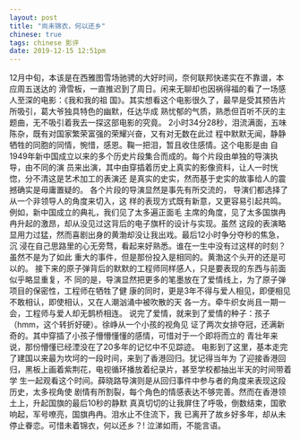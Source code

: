```yaml
---
layout: post
title: "尚未锦衣，何以还乡"
chinese: true
tags: chinese 影评
date: 2019-12-15 12:51pm
---
```

   12月中旬，本该是在西雅图雪场驰骋的大好时间，奈何联邦快递实在不靠谱，本应周五送达的
滑雪板，一直推迟到了周日。闲来无聊却也因祸得福的看了一场感人至深的电影：《我和我的祖
国》。其实想看这个电影很久了，最早是受其预告片所吸引，葛大爷独具特色的幽默，任达华成
熟忧郁的气质，熟悉但百听不厌的主题曲，无不吸引着我去一探这部电影的究竟。
    2小时34分28秒，泪流满面，五味陈杂，既有对国家繁荣富强的荣耀兴奋，又有对无数在此过
程中默默无闻，静静牺牲的同胞的同情，惋惜，感恩。鞠一把泪，暂且收住感情。这个电影是由
自1949年新中国成立以来的多个历史片段集合而成的。每个片段由单独的导演执导，由不同的演
员来出演，其中由穿插着历史上真实的影像资料，让人一时恍惚，分不清这是艺术加工的表演还
是真实的史实，然而基于史实的故事给人的震撼确实是毋庸置疑的。
   各个片段的导演显然是事先有所交流的， 导演们都选择了从一个非领导人的角度来切入，这
样的表现方式既有新意，又更容易引起共鸣。例如，新中国成立的典礼，我们见了太多遍正面毛
主席的角度，见了太多国旗冉冉升起的激昂，却从没见过这背后的电子旗杆的设计与实现。虽然
这段的表演略显用力过猛，然而喜剧出身的黄渤却没让我出戏。最后12小时争分夺秒的焦急，沉
浸在自己思路里的心无旁骛，看起来好熟悉。谁在一生中没有过这样的时刻？虽然不是为了如此
重大的事件，但是那份投入是相同的。黄渤这个头开的还是可以的。
   接下来的原子弹背后的默默的工程师同样感人，只是要表现的东西与前面似乎略显重复，不
同的是，导演显然把更多的笔墨放在了爱情线上，为了原子弹项目的保密性，工程师在牺牲了健
康的同时，更是3年不得与爱人相见，即便相见不敢相认，即使相认，又在人潮汹涌中被吹散的天
各一方。牵牛织女尚且一期一会，工程师与爱人却无鹊桥相连。
   说完了爱情，就来到了爱情的种子：孩子（hmm，这个转折好硬）。徐峥从一个小孩的视角见
证了两次女排夺冠，还满新奇的。其中穿插了小孩子懵懵懂懂的感情，可惜对于一个即将而立的
青壮年来说，那份懵懂已经湮没在了20多年的记忆中不见踪迹。
   电影到了这里，基本走完了建国以来最为坎坷的一段时间，来到了香港回归。犹记得当年为
了迎接香港回归，黑板上画着紫荆花，电视循环播放着纪录片，甚至学校都抽出半天的时间带着学
生一起观看这个时间。薛晓路导演则是从回归事件中参与者的角度来表现这段历史，太多视角使
剧情有所割裂，每个角色的情感表达不够完善。然而在香港领土上，升起国旗的最后10秒的静默
真真切切的让我屏住了呼吸，倒数结束，国歌响起，军号嘹亮，国旗冉冉。泪水止不住流下，我
已离开了故乡好多年，却从未停止眷恋。可惜未着锦衣，何以还乡？!
   泣涕如雨，不能言语。
